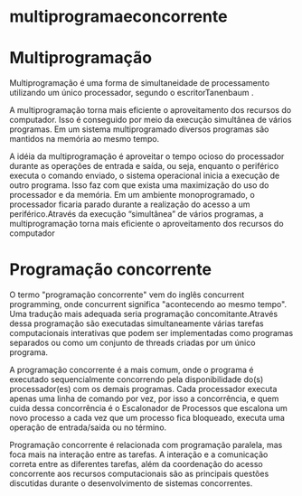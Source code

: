 # multiprogramaeconcorrente

# Multiprogramação
Multiprogramação é uma forma de simultaneidade de processamento utilizando um único processador, segundo o escritorTanenbaum .

A multiprogramação torna mais eficiente o aproveitamento dos recursos do computador. Isso é conseguido por meio da execução simultânea de vários programas. Em um sistema multiprogramado diversos programas são mantidos na memória ao mesmo tempo.

A idéia da multiprogramação é aproveitar o tempo ocioso do processador durante as operações de entrada e saída, ou seja, enquanto o periférico executa o comando enviado, o sistema operacional inicia a execução de outro programa. Isso faz com que exista uma maximização do uso do processador e da memória. Em um ambiente monoprogramado, o processador ficaria parado durante a realização do acesso a um periférico.Através da execução “simultânea” de vários programas, a multiprogramação torna mais eficiente o aproveitamento dos recursos do computador

# Programação concorrente
O termo "programação concorrente" vem do inglês concurrent programming, onde concurrent significa "acontecendo ao mesmo tempo". Uma tradução mais adequada seria programação concomitante.Através dessa programação são executadas simultaneamente várias tarefas computacionais interativas que podem ser implementadas como programas separados ou como um conjunto de threads criadas por um único programa.

A programação concorrente é a mais comum, onde o programa é executado sequencialmente concorrendo pela disponibilidade do(s) processador(es) com os demais programas. Cada processador executa apenas uma linha de comando por vez, por isso a concorrência, e quem cuida dessa concorrência é o Escalonador de Processos que escalona um novo processo a cada vez que um processo fica bloqueado, executa uma operação de entrada/saida ou no término.

Programação concorrente é relacionada com programação paralela, mas foca mais na interação entre as tarefas. A interação e a comunicação correta entre as diferentes tarefas, além da coordenação do acesso concorrente aos recursos computacionais são as principais questões discutidas durante o desenvolvimento de sistemas concorrentes.
